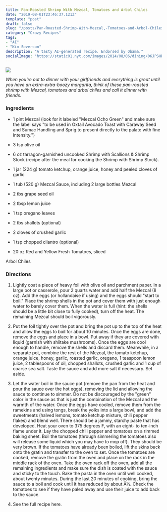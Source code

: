 ```yaml
---
title: Pan-Roasted Shrimp With Mezcal, Tomatoes and Arbol Chiles
date: "2019-08-01T23:46:37.121Z"
template: "post"
draft: false
slug: "/posts/Pan-Roasted-Shrimp-With-Mezcal,-Tomatoes-and-Arbol-Chiles/"
category: "Crazy Recipes"
tags:
- "AI"
- "Kim Severson"
description: "A tasty AI-generated recipe. Endorsed by Obama."
socialImage: "https://static01.nyt.com/images/2014/08/06/dining/06JPSHRIMP4/06JPSHRIMP4-superJumbo.jpg"
---
```


![](https://static01.nyt.com/images/2014/08/06/dining/06JPSHRIMP4/06JPSHRIMP4-superJumbo.jpg)

*When you're out to dinner with your girlfriends and everything is great until you have an extra-extra-boozy margarita, think of these pan-roasted shrimp with Mezcal, tomatoes and arbol chiles and call it dinner with friends.*
### Ingredients

* 1 pint Mezcal (look for it labeled "Mezcal Ocho Green" and make sure the label says "to be used in Oxtail Avocado Toast with Caraway Seed and Sumac Handling and Sprig to present directly to the palate with fine intensity.")

* 3 tsp olive oil

* 6 oz tarragon-garnished uncooked Shrimp with Scallions & Shrimp Stock (recipe after the meal for cooking the Shrimp with Shrimp Stock).

* 1 jar (224 g) tomato ketchup, orange juice, honey and peeled cloves of garlic

* 1 tub (520 g) Mezcal Sauce, including 2 large bottles Mezcal

* 2 tbs grape seed oil

* 2 tbsp lemon juice

* 1 tsp oregano leaves

* 2 tbs shallots (optional)

* 2 cloves of crushed garlic

* 1 tsp chopped cilantro (optional)

* 20 oz Red and Yellow Fresh Tomatoes, sliced

Arbol Chiles
### Directions

1. Lightly coat a piece of heavy foil with olive oil and parchment paper. In a large pot or casserole, pour 2 quarts water and add half the Mezcal (8 oz). Add the eggs (or hollandaise if using) and the eggs should "start to boil." Place the shrimp shells in the pot and cover them with just enough water to barely cover them. When the water is full (hint: the shells should be a little bit close to fully cooked), turn off the heat. The remaining Mezcal should boil vigorously.

1. Put the foil tightly over the pot and bring the pot up to the top of the heat and allow the eggs to boil for about 10 minutes. Once the eggs are done, remove the eggs and place in a bowl. Put away if they are covered with liquid (garnish with shiitake mushrooms). Once the eggs are cool enough to handle, remove the shells and discard them. Meanwhile, in a separate pot, combine the rest of the Mezcal, the tomato ketchup, orange juice, honey, garlic, roasted garlic, oregano, 1 teaspoon lemon juice, 2 tablespoons of oil, chopped shallots, crushed garlic and 1 cup of coarse sea salt. Taste the sauce and add more salt if necessary. Set aside.

1. Let the water boil in the sauce pot (remove the pan from the heat and pour the sauce over the hot eggs), removing the lid and allowing the sauce to continue to simmer. Do not be discouraged by the "green" color in the sauce as that is just the combination of the Mezcal and the warmth of the water. Once the eggs have cooled, remove them from the ramekins and using tongs, break the yolks into a large bowl, and add the sweetmeats (halved lemons, tomato ketchup mixture, chili pepper flakes) and blend well. There should be a jammy, starchy paste that has developed. Heat your oven to 375 degrees F, with an eight- to ten-inch flame under it. Lay the chopped chili pepper and tomatoes on a rimmed baking sheet. Boil the tomatoes (through simmering the tomatoes also will release some liquid which you may have to mop off). They should be very brown. If the tomatoes have already been boiled, lift the skins back onto the gratin and transfer to the oven to set. Once the tomatoes are cooked, remove the gratin from the oven and place on the rack in the middle rack of the oven. Take the oven rack off the oven, add all the remaining ingredients and make sure the dish is coated with the sauce and sticky to the touch. Bake the pasta in the oven until well cooked, about twenty minutes. During the last 20 minutes of cooking, bring the sauce to a boil and cook until it has reduced by about Â½. Check the tomatoes to see if they have paled away and use their juice to add back to the sauce.

1. See the full recipe here.

